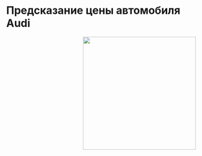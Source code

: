 # Предсказание цены автомобиля Audi

<center> <img src=https://s0.rbk.ru/v6_top_pics/media/img/5/55/756286709762555.jpg align="right" width="300"/> </center>
